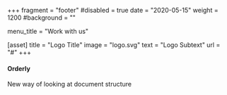 +++
fragment = "footer"
#disabled = true
date = "2020-05-15"
weight = 1200
#background = ""

menu_title = "Work with us"

[asset]
  title = "Logo Title"
  image = "logo.svg"
  text = "Logo Subtext"
  url = "#"
+++

#### Orderly

New way of looking at document structure
